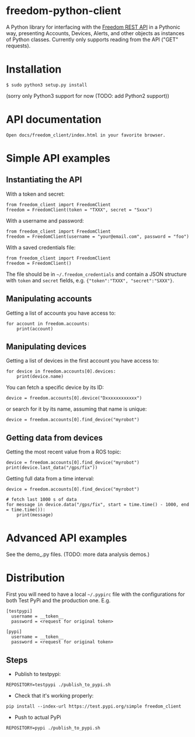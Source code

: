 # freedom-python-client

A Python library for interfacing with the [Freedom REST API](https://docs.freedomrobotics.ai/reference#rest-api) in a Pythonic way, presenting Accounts, Devices, Alerts, and other objects as instances of Python classes. Currently only supports reading from the API ("GET" requests).

# Installation
```
$ sudo python3 setup.py install
```
(sorry only Python3 support for now (TODO: add Python2 support))

# API documentation

```
Open docs/freedom_client/index.html in your favorite browser.
```

# Simple API examples
## Instantiating the API

With a token and secret:
```
from freedom_client import FreedomClient
freedom = FreedomClient(token = "TXXX", secret = "Sxxx")
```

With a username and password:
```
from freedom_client import FreedomClient
freedom = FreedomClient(username = "your@email.com", password = "foo")
```

With a saved credentials file:
```
from freedom_client import FreedomClient
freedom = FreedomClient()
```

The file should be in `~/.freedom_credentials` and contain a JSON structure with `token` and `secret` fields, e.g. `{"token":"TXXX", "secret":"SXXX"}`.

## Manipulating accounts

Getting a list of accounts you have access to:
```
for account in freedom.accounts:
    print(account)
````

## Manipulating devices

Getting a list of devices in the first account you have access to:

```
for device in freedom.accounts[0].devices:
    print(device.name)
```

You can fetch a specific device by its ID:
```
device = freedom.accounts[0].device("Dxxxxxxxxxxxx")
```
or search for it by its name, assuming that name is unique:
```
device = freedom.accounts[0].find_device("myrobot")
```

## Getting data from devices

Getting the most recent value from a ROS topic:
```
device = freedom.accounts[0].find_device("myrobot")
print(device.last_data("/gps/fix"))
```

Getting full data from a time interval:
```
device = freedom.accounts[0].find_device("myrobot")

# fetch last 1000 s of data
for message in device.data("/gps/fix", start = time.time() - 1000, end = time.time()):
    print(message)
```

# Advanced API examples

See the demo\_.py files. (TODO: more data analysis demos.)


# Distribution

First you will need to have a local `~/.pypirc` file with the configurations for both Test PyPi and the production one. E.g.

```
[testpypi]
  username = __token__
  password = <request for original token>

[pypi]
  username = __token__
  password = <request for original token>
```

## Steps

* Publish to testpypi:

```
REPOSITORY=testpypi ./publish_to_pypi.sh
```

* Check that it's working properly:

```
pip install --index-url https://test.pypi.org/simple freedom_client
```

* Push to actual PyPi

```
REPOSITORY=pypi ./publish_to_pypi.sh
```